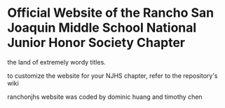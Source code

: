 # Official Website of the Rancho San Joaquin Middle School National Junior Honor Society Chapter

the land of extremely wordy titles.

to customize the website for your NJHS chapter, refer to the repository's wiki


ranchonjhs website was coded by dominic huang and timothy chen
